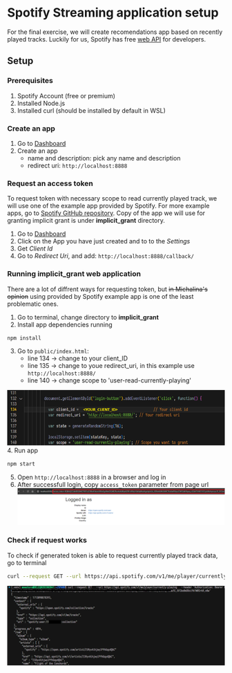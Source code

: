 # Spotify Streaming application setup

For the final exercise, we will create recomendations app based on recently played tracks.
Luckily for us, Spotify has free [web API](https://developer.spotify.com/) for developers.

## Setup

### Prerequisites

1. Spotify Account (free or premium)
2. Installed Node.js
3. Installed curl (should be installed by default in WSL)

### Create an app

1. Go to [Dashboard](https://developer.spotify.com/dashboard)
2. Create an app
    * name and description: pick any name and description
    * redirect uri: `http://localhost:8888`

### Request an access token

To request token with necessary scope to read currently played track, we will use one of the example app provided by Spotify. For more example apps, go to [Spotify GitHub repository](https://github.com/spotify/web-api-examples/tree/master). Copy of the app we will use for granting implicit grant is under **implicit_grant** directory.

1. Go to [Dashboard](https://developer.spotify.com/dashboard)
2. Click on the App you have just created and to to the *Settings*
3. Get *Client Id*
4. Go to *Redirect Uri*, and add: `http://localhost:8888/callback/`

### Running implicit_grant web application

There are a lot of diffrent ways for requesting token, but ~~in Michalina's opinion~~ using provided by Spotify example app is one of the least problematic ones.

1. Go to terminal, change directory to **implicit_grant**
2. Install app dependencies running

```bash
npm install
```

3. Go to `public/index.html`:
    * line 134 -> change to your client_ID
    * line 135 -> change to youe redirect_uri, in this example use `http://localhost:8888/`
    * line 140 -> change scope to 'user-read-currently-playing'

![index.html](picture/html.png)
4. Run app

```bash
npm start
```

5. Open `http://localhost:8888` in a browser and log in
6. After successfull login, copy `access_token` parameter from page url
![login](picture/login_success.png)

### Check if request works

To check if generated token is able to request currently played track data, go to terminal

```bash
curl --request GET --url https://api.spotify.com/v1/me/player/currently-playing --header 'Authorization: Bearer <generated_token>'
```

![request](picture/request_success.png)

